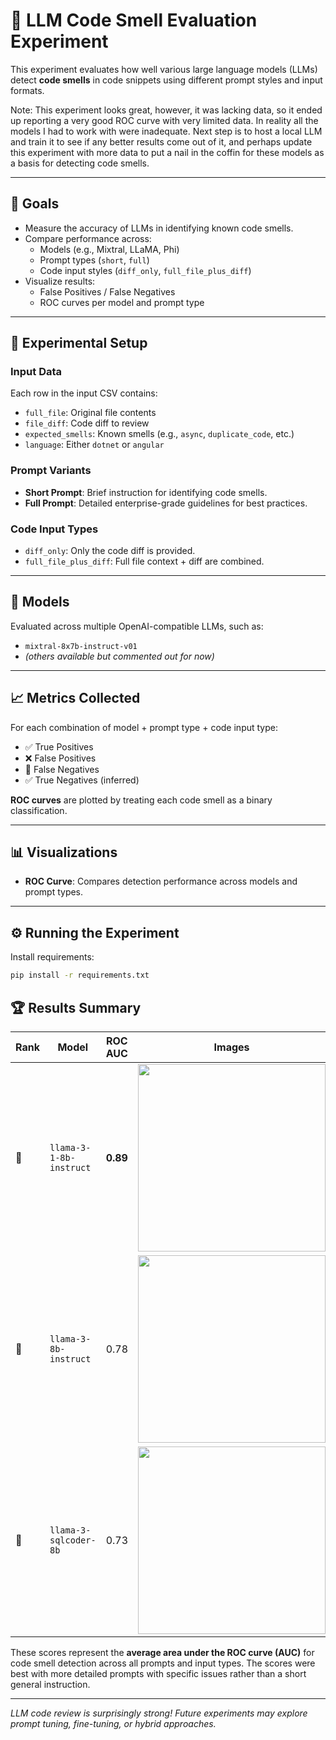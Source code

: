 # 🔬 LLM Code Smell Evaluation Experiment

This experiment evaluates how well various large language models (LLMs) detect **code smells** in code snippets using different prompt styles and input formats.

Note: This experiment looks great, however, it was lacking data, so it ended up reporting a very good ROC curve with very limited data. In reality all the models I had to work with were inadequate.
Next step is to host a local LLM and train it to see if any better results come out of it, and perhaps update this experiment with more data to put a nail in the coffin for these models as a basis for detecting code smells.

---

## 🎯 Goals

- Measure the accuracy of LLMs in identifying known code smells.
- Compare performance across:
  - Models (e.g., Mixtral, LLaMA, Phi)
  - Prompt types (`short`, `full`)
  - Code input styles (`diff_only`, `full_file_plus_diff`)
- Visualize results:
  - False Positives / False Negatives
  - ROC curves per model and prompt type

---

## 🧪 Experimental Setup

### Input Data

Each row in the input CSV contains:

- `full_file`: Original file contents
- `file_diff`: Code diff to review
- `expected_smells`: Known smells (e.g., `async`, `duplicate_code`, etc.)
- `language`: Either `dotnet` or `angular`

### Prompt Variants

- **Short Prompt**: Brief instruction for identifying code smells.
- **Full Prompt**: Detailed enterprise-grade guidelines for best practices.

### Code Input Types

- `diff_only`: Only the code diff is provided.
- `full_file_plus_diff`: Full file context + diff are combined.

---

## 🧠 Models

Evaluated across multiple OpenAI-compatible LLMs, such as:

- `mixtral-8x7b-instruct-v01`
- *(others available but commented out for now)*

---

## 📈 Metrics Collected

For each combination of model + prompt type + code input type:

- ✅ True Positives
- ❌ False Positives
- 🚫 False Negatives
- ✅ True Negatives (inferred)

**ROC curves** are plotted by treating each code smell as a binary classification.

---

## 📊 Visualizations

- **ROC Curve**: Compares detection performance across models and prompt types.

---

## ⚙️ Running the Experiment

Install requirements:

```bash
pip install -r requirements.txt
```

## 🏆 Results Summary

| Rank | Model                     | ROC AUC | Images |
|------|---------------------------|---------|--------|
| 🥇   | `llama-3-1-8b-instruct`    | **0.89** | <img src="https://github.com/user-attachments/assets/db6851c9-c30e-4671-bd85-518413e99d13" width="300" /> |
| 🥈   | `llama-3-8b-instruct`      | 0.78    | <img src="https://github.com/user-attachments/assets/9b946e0b-130f-4541-8469-90010ee5a296" width="300" /> |
| 🥉   | `llama-3-sqlcoder-8b`      | 0.73    | <img src="https://github.com/user-attachments/assets/c8221582-b8ee-43ec-af6c-9a8eaee74f2d" width="300" /> |


These scores represent the **average area under the ROC curve (AUC)** for code smell detection across all prompts and input types.
The scores were best with more detailed prompts with specific issues rather than a short general instruction.




---

*LLM code review is surprisingly strong! Future experiments may explore prompt tuning, fine-tuning, or hybrid approaches.*


